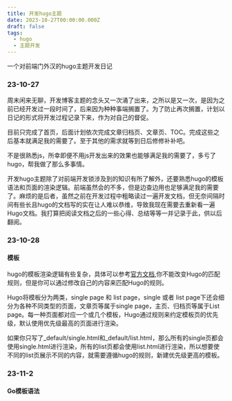 ```yaml
---
title: 开发hugo主题
date: 2023-10-27T00:00:00.000Z
draft: false
tags:
  - hugo
  - 主题开发
---
```

一个对前端门外汉的hugo主题开发日记

### 23-10-27

周末闲来无聊，开发博客主题的念头又一次涌了出来，之所以是又一次，是因为之前已经开发过一段时间了，后来因为种种事端搁置了。为了防止再次搁置，计划以日记的形式将开发过程记录下来，作为对自己的督促。

目前只完成了首页，后面计划依次完成文章归档页、文章页、TOC。完成这些之后基本就满足我的需要了。至于其他的需求就等到日后修修补补吧。

不是很熟悉js，所幸即便不用js开发出来的效果也能够满足我的需要了，多亏了hugo，帮我做了那么多事情。

开发hugo主题除了对前端开发锁涉及到的知识有所了解外，还要熟悉hugo的模板语法和页面的渲染逻辑。前端虽然会的不多，但是边查边用也足够满足我的需要了。麻烦的是后者，虽然之前在开发过程中粗略读过一遍开发文档，但无奈间隔时间有些长且hugo的文档写的实在让人难以恭维，导致我现在需要去重新看一遍Hugo文档。我打算把阅读文档之后的一些心得、总结等等一并记录于此，供以后翻阅。

### 23-10-28

#### 模板

hugo的模板渲染逻辑有些复杂，具体可以参考[官方文档](https://gohugo.io/templates/lookup-order/),你不能改变Hugo的匹配规则，但是你可以通过修改自己的内容来匹配Hugo的规则。

Hugo将模板分为两类，single page 和 list page，single 或者 list page下还会细分为各种不同类型的页面，文章页等属于single page，主页、归档页等属于List page。每一种页面都对应一个或几个模板，Hugo通过规则来约定模板页的优先级，默认使用优先级最高的页面进行渲染。

如果你只写了\_default/single.html和\_default/list.html，那么所有的single页都会使用single.html进行渲染，所有的list页都会使用list.html进行渲染，所以想要使不同的list页展示不同的内容，就需要遵循hugo的规则，新建优先级更高的模板。

### 23-11-2
#### Go模板语法


